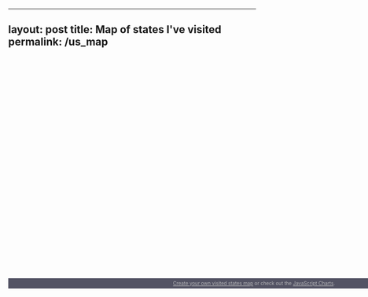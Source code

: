 
---
layout: post
title: Map of states I've visited
permalink: /us_map
---

<script src="https://www.amcharts.com/lib/3/ammap.js" type="text/javascript"></script>
<script src="https://www.amcharts.com/lib/3/maps/js/usaHigh.js" type="text/javascript"></script>
<script src="https://www.amcharts.com/lib/3/themes/light.js" type="text/javascript"></script>
<div id="mapdiv" style="width: 1000px; height: 450px;"></div>
<div style="width: 1000px; font-size: 70%; padding: 5px 0; text-align: center; background-color: #535364; margin-top: 1px; color: #B4B4B7;"><a href="https://www.amcharts.com/visited_states/" style="color: #B4B4B7;">Create your own visited states map</a> or check out the <a href="https://www.amcharts.com/" style="color: #B4B4B7;">JavaScript Charts</a>.</div>
<script type="text/javascript">
var map = AmCharts.makeChart("mapdiv",{
type: "map",
theme: "light",
panEventsEnabled : true,
backgroundColor : "#535364",
backgroundAlpha : 1,
zoomControl: {
zoomControlEnabled : true
},
dataProvider : {
map : "usaHigh",
getAreasFromMap : true,
areas :
[
    {
        "id": "US-AR",
        "showAsSelected": true
    },
    {
        "id": "US-AZ",
        "showAsSelected": true
    },
    {
        "id": "US-CA",
        "showAsSelected": true
    },
    {
        "id": "US-CO",
        "showAsSelected": true
    },
    {
        "id": "US-CT",
        "showAsSelected": true
    },
    {
        "id": "US-FL",
        "showAsSelected": true
    },
    {
        "id": "US-GA",
        "showAsSelected": true
    },
    {
        "id": "US-HI",
        "showAsSelected": true
    },
    {
        "id": "US-IA",
        "showAsSelected": true
    },
    {
        "id": "US-ID",
        "showAsSelected": true
    },
    {
        "id": "US-IL",
        "showAsSelected": true
    },
    {
        "id": "US-IN",
        "showAsSelected": true
    },
    {
        "id": "US-KY",
        "showAsSelected": true
    },
    {
        "id": "US-LA",
        "showAsSelected": true
    },
    {
        "id": "US-MA",
        "showAsSelected": true
    },
    {
        "id": "US-MD",
        "showAsSelected": true
    },
    {
        "id": "US-MI",
        "showAsSelected": true
    },
    {
        "id": "US-MN",
        "showAsSelected": true
    },
    {
        "id": "US-MO",
        "showAsSelected": true
    },
    {
        "id": "US-MS",
        "showAsSelected": true
    },
    {
        "id": "US-MT",
        "showAsSelected": true
    },
    {
        "id": "US-NC",
        "showAsSelected": true
    },
    {
        "id": "US-NJ",
        "showAsSelected": true
    },
    {
        "id": "US-NM",
        "showAsSelected": true
    },
    {
        "id": "US-NV",
        "showAsSelected": true
    },
    {
        "id": "US-NY",
        "showAsSelected": true
    },
    {
        "id": "US-OH",
        "showAsSelected": true
    },
    {
        "id": "US-OR",
        "showAsSelected": true
    },
    {
        "id": "US-PA",
        "showAsSelected": true
    },
    {
        "id": "US-RI",
        "showAsSelected": true
    },
    {
        "id": "US-TN",
        "showAsSelected": true
    },
    {
        "id": "US-TX",
        "showAsSelected": true
    },
    {
        "id": "US-WA",
        "showAsSelected": true
    },
    {
        "id": "US-WI",
        "showAsSelected": true
    },
    {
        "id": "US-WY",
        "showAsSelected": true
    }
]
},
areasSettings : {
autoZoom : true,
color : "#B4B4B7",
colorSolid : "#84ADE9",
selectedColor : "#84ADE9",
outlineColor : "#666666",
rollOverColor : "#9EC2F7",
rollOverOutlineColor : "#000000"
}
});
</script>
